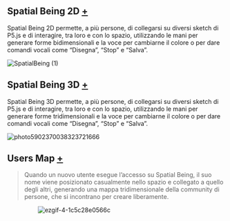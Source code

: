 ## Spatial Being 2D [+](https://editor.p5js.org/RobertoAlesi/full/bIxa6qOea)
Spatial Being 2D permette, a più persone, di collegarsi su diversi sketch di P5.js e di interagire, tra loro e con lo spazio, utilizzando le mani per generare forme bidimensionali e la voce per cambiarne il colore o per dare comandi vocali come “Disegna”, “Stop” e “Salva”.

![SpatialBeing (1)](https://user-images.githubusercontent.com/76455356/121309497-8ac1b400-c902-11eb-8ea0-dd4fa64421b5.png)


## Spatial Being 3D [+](https://editor.p5js.org/RobertoAlesi/full/0Tne-Js-i)
Spatial Being 3D permette, a più persone, di collegarsi su diversi sketch di P5.js e di interagire, tra loro e con lo spazio, utilizzando le mani per generare forme tridimensionali e la voce per cambiarne il colore o per dare comandi vocali come “Disegna”, “Stop” e “Salva”.

![photo5902370038323721666](https://user-images.githubusercontent.com/76455356/121416968-b2983280-c969-11eb-8668-6a3bc22c15a7.jpg)  


## Users Map [+](https://editor.p5js.org/RobertoAlesi/full/8Iwd_t86o)  
>Quando un nuovo utente esegue l’accesso su Spatial Being, il suo nome viene posizionato casualmente nello spazio e collegato a quello degli altri, generando una mappa tridimensionale della community di persone, che si incontrano per creare liberamente.  

&nbsp; &nbsp; &nbsp; &nbsp; &nbsp; &nbsp; &nbsp; &nbsp; &nbsp; ![ezgif-4-1c5c28e0566c](https://user-images.githubusercontent.com/76455356/121377551-b82e5200-c942-11eb-9187-a157bd71cf22.gif)  

